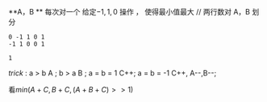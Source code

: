 **A，B **  每次对一个  给定$-1,1,0$  操作  ，  使得最小值最大   // 两行数对 A，B  划分   

```
0 -1 1 0 1
-1 1 0 0 1  

1
```



$trick$  :  a > b  A   ;   b > a  B  ;  a = b = 1   C++;  a = b = -1    C++, A--,B--;   

看$min({A + C,B + C, (A + B + C) >> 1})$      